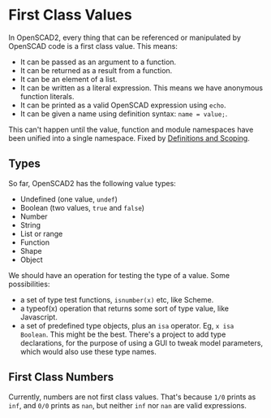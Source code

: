 # First Class Values

In OpenSCAD2, every thing that can be referenced or manipulated by OpenSCAD code is a first class value.
This means:
* It can be passed as an argument to a function.
* It can be returned as a result from a function.
* It can be an element of a list.
* It can be written as a literal expression.
  This means we have anonymous function literals.
* It can be printed as a valid OpenSCAD expression using `echo`.
* It can be given a name using definition syntax: `name = value;`.

This can't happen until the value, function and module namespaces
have been unified into a single namespace.
Fixed by [Definitions and Scoping](Definitions_And_Scoping.md).

## Types
So far, OpenSCAD2 has the following value types:
* Undefined (one value, `undef`)
* Boolean (two values, `true` and `false`)
* Number
* String
* List or range
* Function
* Shape
* Object

We should have an operation for testing the type of a value.
Some possibilities:
* a set of type test functions, `isnumber(x)` etc, like Scheme.
* a typeof(x) operation that returns some sort of type value, like Javascript.
* a set of predefined type objects, plus an `isa` operator.
  Eg, `x isa Boolean`.
  This might be the best. There's a project to add type declarations,
  for the purpose of using a GUI to tweak model parameters, which would
  also use these type names.

## First Class Numbers
Currently, numbers are not first class values.
That's because `1/0` prints as `inf`,
and `0/0` prints as `nan`,
but neither `inf` nor `nan` are valid expressions.
